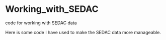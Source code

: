 # Working_with_SEDAC
code for working with SEDAC data

Here is some code I have used to make the SEDAC data more manageable.  
